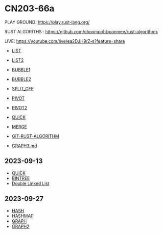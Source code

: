 # CN203-66a

PLAY GROUND: <https://play.rust-lang.org/>

RUST ALGORITHS : <https://github.com/choompol-boonmee/rust-algorithms>

LIVE: <https://youtube.com/live/ea2DJH9rZ-s?feature=share>

- [LIST](src/LIST0.md)
- [LIST2](src/LIST2.md)
- [BUBBLE1](src/BUBBLE1.md)
- [BUBBLE2](src/BUBBLE2.md)
- [SPLIT_OFF](src/SPLIT_OFF.md)
- [PIVOT](src/PIVOT.md)
- [PIVOT2](src/PIVOT2.md)
- [QUICK](src/QUICK.md)
- [MERGE](src/MERGE.md)

- [GIT-RUST-ALGORITHM](https://github.com/PacktPublishing/Hands-On-Data-Structures-and-Algorithms-in-Rust/tree/master)
- [GRAPH3.md](src/GRAPH3.md)

## 2023-09-13
- [QUICK](src/QUICK.md)
- [BINTREE](src/BINTREE.md)
- [Double Linked List](src/DBL.md)

## 2023-09-27
- [HASH](src/HASH.md)
- [HASHMAP](src/HASHMAP.md)
- [GRAPH](src/GRAPH.md)
- [GRAPH2](src/GRAPH2.md)

 
